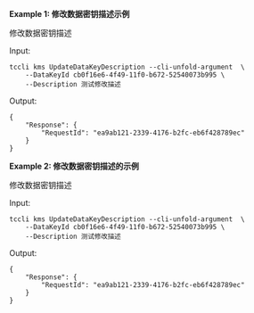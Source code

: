 **Example 1: 修改数据密钥描述示例**

修改数据密钥描述

Input: 

```
tccli kms UpdateDataKeyDescription --cli-unfold-argument  \
    --DataKeyId cb0f16e6-4f49-11f0-b672-52540073b995 \
    --Description 测试修改描述
```

Output: 
```
{
    "Response": {
        "RequestId": "ea9ab121-2339-4176-b2fc-eb6f428789ec"
    }
}
```

**Example 2: 修改数据密钥描述的示例**

修改数据密钥描述

Input: 

```
tccli kms UpdateDataKeyDescription --cli-unfold-argument  \
    --DataKeyId cb0f16e6-4f49-11f0-b672-52540073b995 \
    --Description 测试修改描述
```

Output: 
```
{
    "Response": {
        "RequestId": "ea9ab121-2339-4176-b2fc-eb6f428789ec"
    }
}
```

